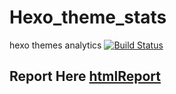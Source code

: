 # Hexo_theme_stats
hexo themes analytics [![Build Status](https://travis-ci.com/mark0smith/Hexo_theme_stats.svg?branch=master)](https://travis-ci.com/mark0smith/Hexo_theme_stats)

## Report Here  [htmlReport](https://mark0smith.github.io/Hexo_theme_stats/)

